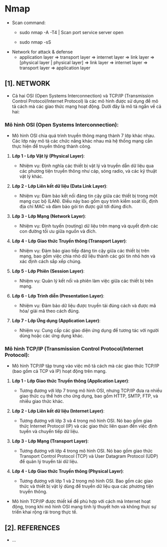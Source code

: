 # Nmap

- Scan command:
    * sudo nmap -A -T4 <ip> | Scan port service server open

    * sudo nmap -sS <ip>
- Network for attack & defense
  * application layer => transport layer => internet layer => link layer => [physical layer | physical layer] => link layer => internet layer => transport layer => application layer
 

## [1]. NETWORK

- Cả hai OSI (Open Systems Interconnection) và TCP/IP (Transmission Control Protocol/Internet Protocol) là các mô hình được sử dụng để mô tả cách mà các giao thức mạng hoạt động. Dưới đây là mô tả ngắn về cả hai:

### Mô hình OSI (Open Systems Interconnection):

- Mô hình OSI chia quá trình truyền thông mạng thành 7 lớp khác nhau. Các lớp này mô tả các chức năng khác nhau mà hệ thống mạng cần thực hiện để truyền thông thành công.

1. **Lớp 1 - Lớp Vật lý (Physical Layer)**:
   - Nhiệm vụ: Định nghĩa các thiết bị vật lý và truyền dẫn dữ liệu qua các phương tiện truyền thông như cáp, sóng radio, và các kỹ thuật vật lý khác.

2. **Lớp 2 - Lớp Liên kết dữ liệu (Data Link Layer)**:
   - Nhiệm vụ: Đảm bảo kết nối đáng tin cậy giữa các thiết bị trong một mạng cục bộ (LAN). Điều này bao gồm quy trình kiểm soát lỗi, định địa chỉ MAC và đảm bảo gói tin được gửi tới đúng đích.

3. **Lớp 3 - Lớp Mạng (Network Layer)**:
   - Nhiệm vụ: Định tuyến (routing) dữ liệu trên mạng và quyết định các con đường tối ưu giữa nguồn và đích.

4. **Lớp 4 - Lớp Giao thức Truyền thông (Transport Layer)**:
   - Nhiệm vụ: Đảm bảo giao tiếp đáng tin cậy giữa các thiết bị trên mạng, bao gồm việc chia nhỏ dữ liệu thành các gói tin nhỏ hơn và xác định cách sắp xếp chúng.

5. **Lớp 5 - Lớp Phiên (Session Layer)**:
   - Nhiệm vụ: Quản lý kết nối và phiên làm việc giữa các thiết bị trên mạng.

6. **Lớp 6 - Lớp Trình diễn (Presentation Layer)**:
   - Nhiệm vụ: Đảm bảo dữ liệu được truyền tải đúng cách và được mã hóa/ giải mã theo cách đúng.

7. **Lớp 7 - Lớp Ứng dụng (Application Layer)**:
   - Nhiệm vụ: Cung cấp các giao diện ứng dụng để tương tác với người dùng hoặc các ứng dụng khác.

### Mô hình TCP/IP (Transmission Control Protocol/Internet Protocol):

- Mô hình TCP/IP tập trung vào việc mô tả cách mà các giao thức TCP/IP (bao gồm cả TCP và IP) hoạt động trên mạng.

1. **Lớp 1 - Lớp Giao thức Truyền thông (Application Layer)**:
   - Tương đương với lớp 7 trong mô hình OSI, nhưng TCP/IP đưa ra nhiều giao thức cụ thể hơn cho ứng dụng, bao gồm HTTP, SMTP, FTP, và nhiều giao thức khác.

2. **Lớp 2 - Lớp Liên kết dữ liệu (Internet Layer)**:
   - Tương đương với lớp 3 và 4 trong mô hình OSI. Nó bao gồm giao thức Internet Protocol (IP) và các giao thức liên quan đến việc định tuyến và chuyển tiếp dữ liệu.

3. **Lớp 3 - Lớp Mạng (Transport Layer)**:
   - Tương đương với lớp 4 trong mô hình OSI. Nó bao gồm giao thức Transport Control Protocol (TCP) và User Datagram Protocol (UDP) để quản lý truyền tải dữ liệu.

4. **Lớp 4 - Lớp Giao thức Truyền thông (Physical Layer)**:
   - Tương đương với lớp 1 và 2 trong mô hình OSI. Bao gồm các giao thức và thiết bị vật lý dùng để truyền dữ liệu qua các phương tiện truyền thông.

- Mô hình TCP/IP được thiết kế để phù hợp với cách mà Internet hoạt động, trong khi mô hình OSI mang tính lý thuyết hơn và không thực sự triển khai rộng rãi trong thực tế.

## [2]. REFERENCES
- ...
